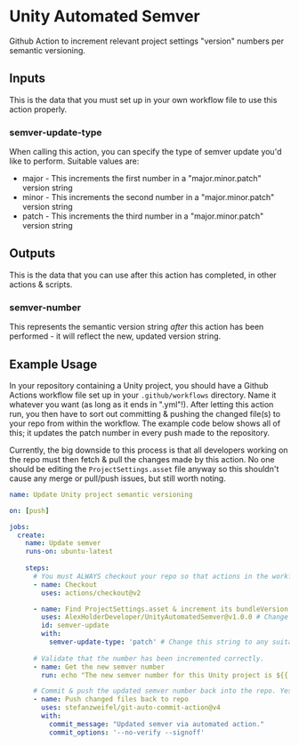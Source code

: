 # Unity Automated Semver
 Github Action to increment relevant project settings "version" numbers per semantic versioning.



## Inputs

This is the data that you must set up in your own workflow file to use this action properly.

### semver-update-type

When calling this action, you can specify the type of semver update you'd like to perform. Suitable values are:

* major - This increments the first number in a "major.minor.patch" version string
* minor - This increments the second number in a "major.minor.patch" version string
* patch - This increments the third number in a "major.minor.patch" version string

## Outputs 

This is the data that you can use after this action has completed, in other actions & scripts.

### semver-number 

This represents the semantic version string _after_ this action has been performed - it will reflect the new, updated version string.



## Example Usage

In your repository containing a Unity project, you should have a Github Actions workflow file set up in your `.github/workflows` directory. Name it whatever you want (as long as it ends in ".yml"!). After letting this action run, you then have to sort out committing & pushing the changed file(s) to your repo from within the workflow. The example code below shows all of this; it updates the patch number in every push made to the repository. 

Currently, the big downside to this process is that all developers working on the repo must then fetch & pull the changes made by this action. No one should be editing the `ProjectSettings.asset` file anyway so this shouldn't cause any merge or pull/push issues, but still worth noting.

```yaml
name: Update Unity project semantic versioning

on: [push]

jobs:
  create:
    name: Update semver
    runs-on: ubuntu-latest
    
    steps:
      # You must ALWAYS checkout your repo so that actions in the workflow can use it.
      - name: Checkout 
        uses: actions/checkout@v2

      - name: Find ProjectSettings.asset & increment its bundleVersion number
        uses: AlexHolderDeveloper/UnityAutomatedSemver@v1.0.0 # Change v1.0.0 to whatever tag is newer in the AlexHolderDeveloper/UnityAutomatedSemver repository.
        id: semver-update
        with:
          semver-update-type: 'patch' # Change this string to any suitable string mentioned in the Inputs section of this action's readme to suit your needs.
      
      # Validate that the number has been incremented correctly.
      - name: Get the new semver number
        run: echo "The new semver number for this Unity project is ${{ steps.semver-update.outputs.semver-number }}"

      # Commit & push the updated semver number back into the repo. Yes, you have to fetch & pull in your local workstation after this step is done.
      - name: Push changed files back to repo
        uses: stefanzweifel/git-auto-commit-action@v4
        with:
          commit_message: "Updated semver via automated action."
          commit_options: '--no-verify --signoff'
```